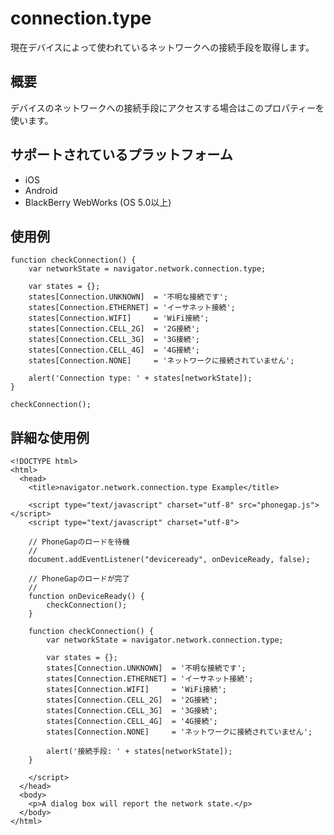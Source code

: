 connection.type
===================

現在デバイスによって使われているネットワークへの接続手段を取得します。

概要
-----------

デバイスのネットワークへの接続手段にアクセスする場合はこのプロパティーを使います。

サポートされているプラットフォーム
-------------------

- iOS
- Android
- BlackBerry WebWorks (OS 5.0以上)

使用例
-------------

    function checkConnection() {
        var networkState = navigator.network.connection.type;
        
        var states = {};
        states[Connection.UNKNOWN]	= '不明な接続です';
        states[Connection.ETHERNET]	= 'イーサネット接続';
        states[Connection.WIFI]   	= 'WiFi接続';
        states[Connection.CELL_2G]	= '2G接続';
        states[Connection.CELL_3G]	= '3G接続';
        states[Connection.CELL_4G]	= '4G接続';
        states[Connection.NONE]   	= 'ネットワークに接続されていません';
    
        alert('Connection type: ' + states[networkState]);
    }
    
    checkConnection();


詳細な使用例
------------

    <!DOCTYPE html>
    <html>
      <head>
        <title>navigator.network.connection.type Example</title>
        
        <script type="text/javascript" charset="utf-8" src="phonegap.js"></script>
        <script type="text/javascript" charset="utf-8">
            
        // PhoneGapのロードを待機
        // 
        document.addEventListener("deviceready", onDeviceReady, false);
        
        // PhoneGapのロードが完了
        //
        function onDeviceReady() {
            checkConnection();
        }
        
	    function checkConnection() {
	        var networkState = navigator.network.connection.type;

	        var states = {};
	        states[Connection.UNKNOWN]	= '不明な接続です';
	        states[Connection.ETHERNET]	= 'イーサネット接続';
	        states[Connection.WIFI]   	= 'WiFi接続';
	        states[Connection.CELL_2G]	= '2G接続';
	        states[Connection.CELL_3G]	= '3G接続';
	        states[Connection.CELL_4G]	= '4G接続';
	        states[Connection.NONE]   	= 'ネットワークに接続されていません';

	        alert('接続手段: ' + states[networkState]);
	    }
        
        </script>
      </head>
      <body>
        <p>A dialog box will report the network state.</p>
      </body>
    </html>
